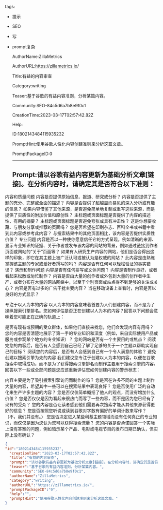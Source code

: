   tags: 
- 提示
- SEO
- 写
- prompt复杂

  AuthorName:ZillaMetrics

  AuthorURL:https://zillametrics.io/

  Title:有益的内容审查

  Category:writing

  Teaser:基于谷歌的有益内容准则，分析某篇内容。

  Community:SEO-84c5d6a7b8e9f0c1

  CreationTime:2023-03-17T02:57:42.82Z

  Help:

  ID:1802143484115935232

  PromptHint:使用谷歌人性化内容创建准则来分析这篇文章。

  PromptPackageID:0

  ---

  ## Prompt:请以谷歌有益内容更新为基础分析文章[链接]。在分析内容时，请确定其是否符合以下准则：

内容和质量问题
内容是否提供原始信息、报道、研究或分析？
内容是否提供了主题的充分、完整或全面的描述？
内容是否提供了超越显而易见的深入分析或有趣的信息？
如果内容借鉴了其他来源，是否避免简单地复制或重写这些来源，而是提供了实质性的附加价值和原创性？
主标题或页面标题是否提供了内容的描述性、有用的摘要？
主标题或页面标题是否避免夸张或具有冲击性？
这是你想要收藏、与朋友分享或推荐的页面吗？
您是否希望在印刷杂志、百科全书或书籍中看到此内容或参考此内容？
与搜索结果中的其他页面相比，该内容是否提供实质性价值？
专业问题
内容是否以一种使你愿意信任它的方式呈现，例如清晰的来源、显示专业知识的证据、关于作者或发布该内容的网站的背景，例如通过链接到作者页面或网站的“关于”页面等？
如果有人研究生产内容的网站，他们是否会得出这样的印象，即它在其主题上被广泛认可或被认为是权威的网站？
此内容是由熟练掌握该主题的专家或爱好者撰写的吗？
内容是否有任何可以轻松验证的事实错误？
演示和制作问题
内容是否有任何拼写或文体问题？
内容是否制作良好，或者看起来松散或匆忙制作？
内容是否由大量的创作者或外包到大量的创作者中生产，或者分布在大量的网站网络中，以至于个别页面或站点得不到足够的关注或关心？
内容是否有过多的广告干扰主要内容？
当在移动设备上查看时，内容是否以良好的方式显示？

专注于以人为本的内容
以人为本的内容意味着首要为人们创建内容，而不是为了操纵搜索引擎排名。您如何评估是否正在创建以人为本的内容？回答以下问题会意味着您可能正在正确的轨道上：

是否有现有或预期的受众群体，如果他们直接来找您，他们会发现内容有用吗？
您的内容是否清楚地展示了第一手的专业知识和深度（例如，来自实际使用产品或服务或参观某个地方的专业知识）？
您的网站是否有一个主要目的或焦点？
阅读完您的内容后，是否有人会感到自己已经了解了足够的关于一个主题以帮助实现自己的目标？
阅读您的内容后，是否有人会感到自己有一个令人满意的体验？
避免创建以搜索引擎为先的内容
我们建议您专注于创建以人为本的内容，以便在谷歌搜索中取得成功，而不是为了获得搜索引擎排名而制作主要用于搜索引擎的内容。回答以下一些或全部问题是您应该重新评估您如何创建内容的警示标志：

内容主要是为了吸引搜索引擎访问而制作的吗？
您是否在许多不同的主题上制作大量的内容，希望其中一些可以在搜索结果中表现良好？
您是否使用广泛的自动化来生产许多主题的内容？
您是否仅仅简单概括了他人的观点，而没有增加什么价值？
您是否仅仅是因为看起来很热门而写了一些内容，而不是因为您已经有了现有的受众？
您的内容是否让读者感到他们需要再次搜索才能从其他来源获得更好的信息？
您是否按照您听说或读到谷歌对字数有偏好的单词计数来写作？（不，我们并没有。）
您是否决定进入某些利基主题领域而没有任何真正的专业知识，而仅仅是因为您认为您可以获得搜索流量？
您的内容是否承诺回答一个实际上没有答案的问题，例如暗示某个产品、电影或电视节目的发布日期已确认，但实际上没有确认？

  ```json
  {
  "id":"1802143484115935232",
    "creationTime":"2023-03-17T02:57:42.82Z",
    "title":"有益的内容审查",
    "prompt":"请以谷歌有益内容更新为基础分析文章[链接]。在分析内容时，请确定其是否符合以下准则：\n\n内容和质量问题\n内容是否提供原始信息、报道、研究或分析？\n内容是否提供了主题的充分、完整或全面的描述？\n内容是否提供了超越显而易见的深入分析或有趣的信息？\n如果内容借鉴了其他来源，是否避免简单地复制或重写这些来源，而是提供了实质性的附加价值和原创性？\n主标题或页面标题是否提供了内容的描述性、有用的摘要？\n主标题或页面标题是否避免夸张或具有冲击性？\n这是你想要收藏、与朋友分享或推荐的页面吗？\n您是否希望在印刷杂志、百科全书或书籍中看到此内容或参考此内容？\n与搜索结果中的其他页面相比，该内容是否提供实质性价值？\n专业问题\n内容是否以一种使你愿意信任它的方式呈现，例如清晰的来源、显示专业知识的证据、关于作者或发布该内容的网站的背景，例如通过链接到作者页面或网站的“关于”页面等？\n如果有人研究生产内容的网站，他们是否会得出这样的印象，即它在其主题上被广泛认可或被认为是权威的网站？\n此内容是由熟练掌握该主题的专家或爱好者撰写的吗？\n内容是否有任何可以轻松验证的事实错误？\n演示和制作问题\n内容是否有任何拼写或文体问题？\n内容是否制作良好，或者看起来松散或匆忙制作？\n内容是否由大量的创作者或外包到大量的创作者中生产，或者分布在大量的网站网络中，以至于个别页面或站点得不到足够的关注或关心？\n内容是否有过多的广告干扰主要内容？\n当在移动设备上查看时，内容是否以良好的方式显示？\n\n专注于以人为本的内容\n以人为本的内容意味着首要为人们创建内容，而不是为了操纵搜索引擎排名。您如何评估是否正在创建以人为本的内容？回答以下问题会意味着您可能正在正确的轨道上：\n\n是否有现有或预期的受众群体，如果他们直接来找您，他们会发现内容有用吗？\n您的内容是否清楚地展示了第一手的专业知识和深度（例如，来自实际使用产品或服务或参观某个地方的专业知识）？\n您的网站是否有一个主要目的或焦点？\n阅读完您的内容后，是否有人会感到自己已经了解了足够的关于一个主题以帮助实现自己的目标？\n阅读您的内容后，是否有人会感到自己有一个令人满意的体验？\n避免创建以搜索引擎为先的内容\n我们建议您专注于创建以人为本的内容，以便在谷歌搜索中取得成功，而不是为了获得搜索引擎排名而制作主要用于搜索引擎的内容。回答以下一些或全部问题是您应该重新评估您如何创建内容的警示标志：\n\n内容主要是为了吸引搜索引擎访问而制作的吗？\n您是否在许多不同的主题上制作大量的内容，希望其中一些可以在搜索结果中表现良好？\n您是否使用广泛的自动化来生产许多主题的内容？\n您是否仅仅简单概括了他人的观点，而没有增加什么价值？\n您是否仅仅是因为看起来很热门而写了一些内容，而不是因为您已经有了现有的受众？\n您的内容是否让读者感到他们需要再次搜索才能从其他来源获得更好的信息？\n您是否按照您听说或读到谷歌对字数有偏好的单词计数来写作？（不，我们并没有。）\n您是否决定进入某些利基主题领域而没有任何真正的专业知识，而仅仅是因为您认为您可以获得搜索流量？\n您的内容是否承诺回答一个实际上没有答案的问题，例如暗示某个产品、电影或电视节目的发布日期已确认，但实际上没有确认？",
    "teaser":"基于谷歌的有益内容准则，分析某篇内容。",
    "community":"SEO-84c5d6a7b8e9f0c1",
    "authorName":"ZillaMetrics",
    "category":"writing",
    "authorURL":"https://zillametrics.io/",
    "promptPackageID":"0",
    "help":"",
    "promptHint":"使用谷歌人性化内容创建准则来分析这篇文章。"
  }
  ```
